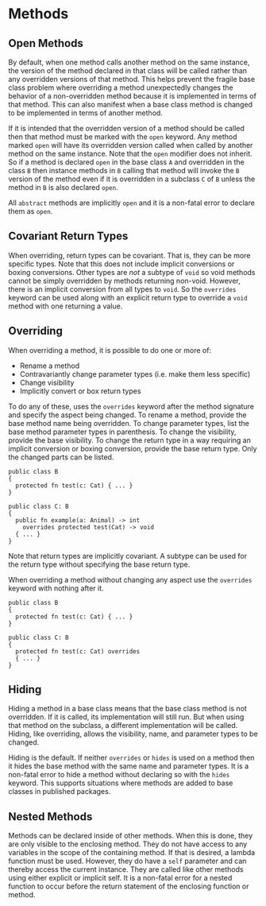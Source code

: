 # Methods

## Open Methods

By default, when one method calls another method on the same instance, the version of the method
declared in that class will be called rather than any overridden versions of that method. This helps
prevent the fragile base class problem where overriding a method unexpectedly changes the behavior
of a non-overridden method because it is implemented in terms of that method. This can also manifest
when a base class method is changed to be implemented in terms of another method.

If it is intended that the overridden version of a method should be called then that method must be
marked with the `open` keyword. Any method marked `open` will have its overridden version called
when called by another method on the same instance. Note that the `open` modifier does not inherit.
So if a method is declared `open` in the base class `A` and overridden in the class `B` then
instance methods in `B` calling that method will invoke the `B` version of the method even if it is
overridden in a subclass `C` of `B` unless the method in `B` is also declared `open`.

All `abstract` methods are implicitly `open` and it is a non-fatal error to declare them as `open`.

## Covariant Return Types

When overriding, return types can be covariant. That is, they can be more specific types. Note that
this does not include implicit conversions or boxing conversions. Other types are *not* a subtype of
`void` so void methods cannot be simply overridden by methods returning non-void. However, there is
an implicit conversion from all types to `void`. So the `overrides` keyword can be used along with
an explicit return type to override a `void` method with one returning a value.

## Overriding

When overriding a method, it is possible to do one or more of:

* Rename a method
* Contravariantly change parameter types (i.e. make them less specific)
* Change visibility
* Implicitly convert or box return types

To do any of these, uses the `overrides` keyword after the method signature and specify the aspect
being changed. To rename a method, provide the base method name being overridden. To change
parameter types, list the base method parameter types in parenthesis. To change the visibility,
provide the base visibility. To change the return type in a way requiring an implicit conversion or
boxing conversion, provide the base return type. Only the changed parts can be listed.

```azoth
public class B
{
  protected fn test(c: Cat) { ... }
}

public class C: B
{
  public fn example(a: Animal) -> int
    overrides protected test(Cat) -> void
  { ... }
}
```

Note that return types are implicitly covariant. A subtype can be used for the return type without
specifying the base return type.

When overriding a method without changing any aspect use the `overrides` keyword with nothing after
it.

```azoth
public class B
{
  protected fn test(c: Cat) { ... }
}

public class C: B
{
  protected fn test(c: Cat) overrides
  { ... }
}
```

## Hiding

Hiding a method in a base class means that the base class method is not overridden. If it is called,
its implementation will still run. But when using that method on the subclass, a different
implementation will be called. Hiding, like overriding, allows the visibility, name, and parameter
types to be changed.

Hiding is the default. If neither `overrides` or `hides` is used on a method then it hides the base
method with the same name and parameter types. It is a non-fatal error to hide a method without
declaring so with the `hides` keyword. This supports situations where methods are added to base
classes in published packages.

## Nested Methods

Methods can be declared inside of other methods. When this is done, they are only visible to the
enclosing method. They do not have access to any variables in the scope of the containing method. If
that is desired, a lambda function must be used. However, they do have a `self` parameter and can
thereby access the current instance. They are called like other methods using either explicit or
implicit self. It is a non-fatal error for a nested function to occur before the return statement of
the enclosing function or method.
